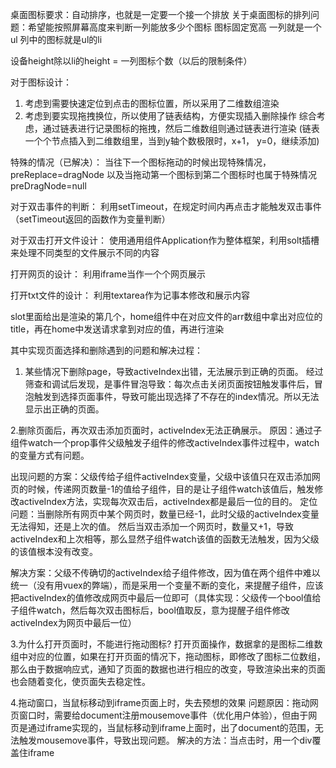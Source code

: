 桌面图标要求：自动排序，也就是一定要一个接一个排放
关于桌面图标的排列问题：希望能按照屏幕高度来判断一列能放多少个图标
图标固定宽高
一列就是一个ul  列中的图标就是ul的li

设备height除以li的height = 一列图标个数（以后的限制条件）


对于图标设计：
1. 考虑到需要快速定位到点击的图标位置，所以采用了二维数组渲染
2. 考虑到要实现拖拽换位，所以使用了链表结构，方便实现插入删除操作
综合考虑，通过链表进行记录图标的拖拽，然后二维数组则通过链表进行渲染
(链表一个个节点插入到二维数组里，当到y轴个数极限时，x+1， y=0，继续添加)

特殊的情况（已解决）：
当往下一个图标拖动的时候出现特殊情况，preReplace=dragNode
以及当拖动第一个图标到第二个图标时也属于特殊情况 preDragNode=null

对于双击事件的判断：
利用setTimeout，在规定时间内再点击才能触发双击事件（setTimeout返回的函数作为变量判断）

对于双击打开文件设计：
使用通用组件Application作为整体框架，利用solt插槽来处理不同类型的文件展示不同的内容


打开网页的设计：
利用iframe当作一个个网页展示

打开txt文件的设计：
利用textarea作为记事本修改和展示内容


slot里面给出是渲染的第几个，home组件中在对应文件的arr数组中拿出对应位的title，再在home中发送请求拿到对应的值，再进行渲染


其中实现页面选择和删除遇到的问题和解决过程：
1. 某些情况下删除page，导致activeIndex出错，无法展示到正确的页面。
经过筛查和调试后发现，是事件冒泡导致：每次点击关闭页面按钮触发事件后，冒泡触发到选择页面事件，导致可能出现选择了不存在的index情况。所以无法显示出正确的页面。
  
2.删除页面后，再次双击添加页面时，activeIndex无法正确展示。
原因：通过子组件watch一个prop事件父级触发子组件的修改activeIndex事件过程中，watch的变量方式有问题。

出现问题的方案：父级传给子组件activeIndex变量，父级中该值只在双击添加网页的时候，传递网页数量-1的值给子组件，目的是让子组件watch该值后，触发修改activeIndex方法，实现每次双击后，activeIndex都是最后一位的目的。
定位问题：当删除所有网页中某个网页时，数量已经-1，此时父级的activeIndex变量无法得知，还是上次的值。
然后当双击添加一个网页时，数量又+1，导致activeIndex和上次相等，那么显然子组件watch该值的函数无法触发，因为父级的该值根本没有改变。

解决方案：父级不传确切的activeIndex给子组件修改，因为值在两个组件中难以统一（没有用vuex的弊端），而是采用一个变量不断的变化，来提醒子组件，应该把activeIndex的值修改成网页中最后一位即可（具体实现：父级传一个bool值给子组件watch，然后每次双击图标后，bool值取反，意为提醒子组件修改activeIndex为网页中最后一位）


3.为什么打开页面时，不能进行拖动图标?
打开页面操作，数据拿的是图标二维数组中对应的位置，如果在打开页面的情况下，拖动图标，即修改了图标二位数组，那么由于数据响应式，通知了页面的数据也进行相应的改变，导致渲染出来的页面也会随着变化，使页面失去稳定性。


4.拖动窗口，当鼠标移动到iframe页面上时，失去预想的效果
问题原因：拖动网页窗口时，需要给document注册mousemove事件（优化用户体验），但由于网页是通过iframe实现的，当鼠标移动到iframe上面时，出了document的范围，无法触发mousemove事件，导致出现问题。
解决的方法：当点击时，用一个div覆盖住iframe

